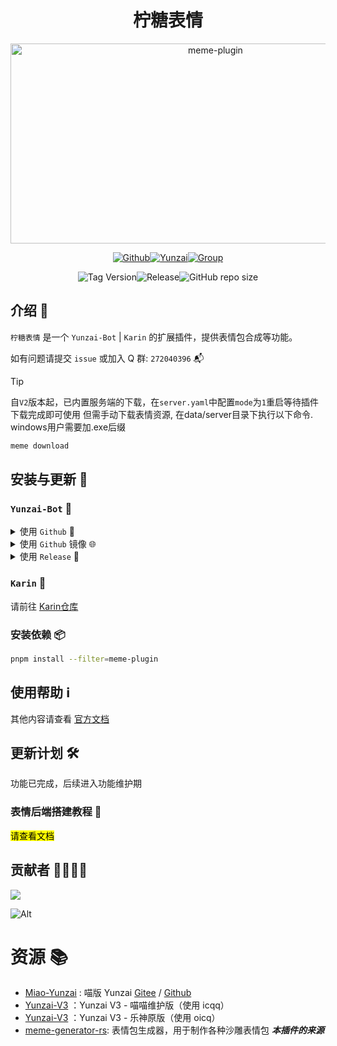 # <h1 align="center">柠糖表情</h1>

<div align="center">
<!-- <img src="https://api.wuliya.cn/api/count?name=meme-plugin&type=img&theme=gelbooru" alt="柠糖表情"> -->

<img src="https://socialify.git.ci/CandriaJS/meme-plugin/image?description=1&forks=1&issues=1&language=1&name=1&owner=1&pulls=1&stargazers=1&theme=Light" alt="meme-plugin" width="640" height="320" />

<a href="https://github.com/CandriaJS/meme-plugin"><img src="https://img.shields.io/badge/Github-柠糖表情-black?style=flat-square&logo=github" alt="Github"></a><a href="https://gitee.com/Le-niao/Yunzai-Bot"><img src="https://img.shields.io/badge/云崽-v3.0.0-black?style=flat-square&logo=dependabot" alt="Yunzai"></a><a href="https://qm.qq.com/q/gBs8Ri3nIQ"><img src="https://img.shields.io/badge/group-272040396-blue" alt="Group"></a>

<img alt="Tag Version" src="https://badgen.net/github/tag/CandriaJS/meme-plugin"><img alt="Release" src="https://badgen.net/github/release/CandriaJS/meme-plugin/stable"><img alt="GitHub repo size" src="https://img.shields.io/github/repo-size/CandriaJS/meme-plugin">


</div>

## 介绍 📝
`柠糖表情` 是一个 `Yunzai-Bot` | `Karin` 的扩展插件，提供表情包合成等功能。

如有问题请提交 `issue` 或加入 Q 群: `272040396` 📬

>[!TIP]
>自`V2`版本起，已内置服务端的下载，在`server.yaml`中配置`mode`为`1`重启等待插件下载完成即可使用
>但需手动下载表情资源, 在data/server目录下执行以下命令. windows用户需要加.exe后缀
>```bash
>meme download
>```


## 安装与更新 🔧

### <code>Yunzai-Bot</code> 🚀
   
<details>
<summary>使用 <code>Github</code> 🐙</summary>

```bash
git clone --depth=1 https://github.com/CandriaJS/meme-plugin ./plugins/meme-plugin/
```
</details>
<details>
<summary>使用 <code>Github</code> 镜像 🌐</summary>

```bash
git clone --depth=1 https://gh.wuliya.xin/https://github.com/CandriaJS/meme-plugin ./plugins/meme-plugin/
```
</details>
<details>
<summary> 使用 <code>Release</code> 🔨</summary>

在 [Release](https://github.com/CandriaJS/meme-plugin/releases/latest) 页面下载最新版本，解压后修改文件夹名称为 `meme-plugin` 然后放入 `plugins` 文件夹中即可使用。

**虽然此方式能够使用，不利于后续升级，故不推荐使用 🔔**
</details>

### <code>Karin</code> 🤖
请前往 [Karin仓库](https://github.com/CandriaJS/karin-plugin-meme)

### 安装依赖 📦
```bash
pnpm install --filter=meme-plugin
```

## 使用帮助 ℹ️
其他内容请查看 [官方文档](https://docs.wuliya.cn/candria/meme)

## 更新计划 🛠

功能已完成，后续进入功能维护期

### 表情后端搭建教程 🌟
<mark>请查看文档</mark>

## 贡献者 👨‍💻👩‍💻

<a href="https://github.com/CandriaJS/meme-plugin/graphs/contributors">
  <img src="https://contrib.rocks/image?repo=CandriaJS/meme-plugin" />
</a>

![Alt](https://repobeats.axiom.co/api/embed/04d06e4e2d0cdfb7ef436a681dee7a2c83f199a6.svg "Repobeats analytics image")

# 资源 📚

- [Miao-Yunzai](https://github.com/yoimiya-kokomi/Miao-Yunzai) : 喵版 Yunzai [Gitee](https://gitee.com/yoimiya-kokomi/Miao-Yunzai) / [Github](https://github.com/yoimiya-kokomi/Miao-Yunzai)
- [Yunzai-V3](https://github.com/yoimiya-kokomi/Yunzai-Bot) ：Yunzai V3 - 喵喵维护版（使用 icqq）
- [Yunzai-V3](https://gitee.com/Le-niao/Yunzai-Bot) ：Yunzai V3 - 乐神原版（使用 oicq）
- [meme-generator-rs](https://github.com/MeetWq/meme-generator-rs): 表情包生成器，用于制作各种沙雕表情包 ***本插件的来源***
